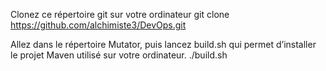 Clonez ce répertoire git sur votre ordinateur
   git clone https://github.com/alchimiste3/DevOps.git
   
Allez dans le répertoire Mutator, puis lancez build.sh qui permet d’installer le projet Maven utilisé sur votre ordinateur.
   ./build.sh
